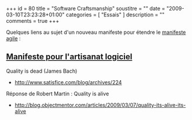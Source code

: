 +++
id = 80
title = "Software Craftsmanship"
soustitre = ""
date = "2009-03-10T23:23:28+01:00"
categories = [ "Essais" ]
description = ""
comments = true
+++

<div class="chapo"></div>

Quelques liens au sujet d'un nouveau manifeste pour étendre le [manifeste agile](http://agilemanifesto.org/)&nbsp;:

## [Manifeste pour l'artisanat logiciel](http://manifesto.softwarecraftsmanship.org/)

Quality is dead (James Bach)

- http://www.satisfice.com/blog/archives/224

Réponse de Robert Martin&nbsp;: Quality is alive

- http://blog.objectmentor.com/articles/2009/03/07/quality-its-alive-its-alive
